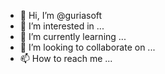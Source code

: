 - 👋 Hi, I’m @guriasoft
- 👀 I’m interested in ...
- 🌱 I’m currently learning ...
- 💞️ I’m looking to collaborate on ...
- 📫 How to reach me ...

<!---
guriasoft/guriasoft is a ✨ special ✨ repository because its `README.md` (this file) appears on your GitHub profile.
You can click the Preview link to take a look at your changes.
--->
